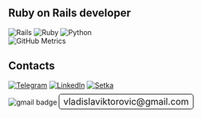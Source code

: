 ## Ruby on Rails developer
![Rails](https://img.shields.io/badge/Ruby_on_Rails-CC0000?style=flat&logo=rubyonrails&logoColor=white)
![Ruby](https://img.shields.io/badge/Ruby-CC342D?style=flat&logo=ruby&logoColor=white)
![Python](https://img.shields.io/badge/Python-3776AB?style=flat&logo=python&logoColor=white)  
![GitHub Metrics](https://metrics.lecoq.io/khamitskiy-vlad)
## Contacts
[![Telegram](https://img.shields.io/badge/Telegram-2CA5E0?style=for-the-badge&logo=telegram&logoColor=white)](https://t.me/vladislav_khamitskiy)
[![LinkedIn](https://img.shields.io/badge/LinkedIn-0077B5?style=for-the-badge&logo=linkedin&logoColor=white)](http://www.linkedin.com/in/vladislav-khamitskiy)
[![Setka](https://img.shields.io/badge/Setka-8F35FF?style=for-the-badge)](https://setka.ru/accounts/51389)
<p>
  <img src="https://img.shields.io/badge/Gmail-D14836?style=for-the-badge&logo=gmail&logoColor=white" alt="gmail badge"/>
  <span style="font-size: 18px; border: 1px solid black; padding: 4px 8px; border-radius: 5px;">vladislaviktorovic@gmail.com</span>
</p>
